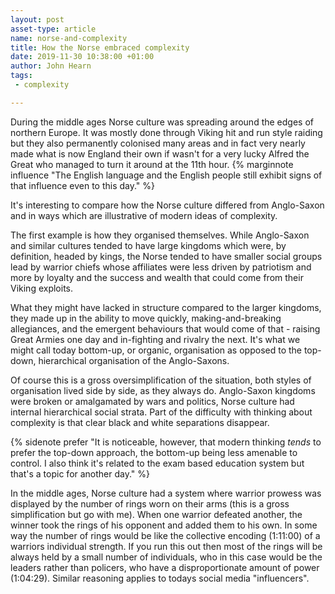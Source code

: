 ```yaml
---
layout: post
asset-type: article
name: norse-and-complexity
title: How the Norse embraced complexity
date: 2019-11-30 10:38:00 +01:00
author: John Hearn
tags:
 - complexity

---
```


During the middle ages Norse culture was spreading around the edges of northern Europe. It was mostly done through Viking hit and run style raiding but they also permanently colonised many areas and in fact very nearly made what is now England their own if wasn't for a very lucky Alfred the Great who managed to turn it around at the 11th hour. {% marginnote influence "The English language and the English people still exhibit signs of that influence even to this day." %}

It's interesting to compare how the Norse culture differed from Anglo-Saxon and in ways which are illustrative of modern ideas of complexity.

The first example is how they organised themselves. While Anglo-Saxon and similar cultures tended to have large kingdoms which were, by definition, headed by kings, the Norse tended to have smaller social groups lead by warrior chiefs whose affiliates were less driven by patriotism and more by loyalty and the success and wealth that could come from their Viking exploits.

What they might have lacked in structure compared to the larger kingdoms, they made up in the ability to move quickly, making-and-breaking allegiances, and the emergent behaviours that would come of that - raising Great Armies one day and in-fighting and rivalry the next. It's what we might call today bottom-up, or organic, organisation as opposed to the top-down, hierarchical organisation of the Anglo-Saxons.

Of course this is a gross oversimplification of the situation, both styles of organisation lived side by side, as they always do. Anglo-Saxon kingdoms were broken or amalgamated by wars and politics, Norse culture had internal hierarchical social strata. Part of the difficulty with thinking about complexity is that clear black and white separations disappear.

{% sidenote prefer "It is noticeable, however, that modern thinking *tends* to prefer the top-down approach, the bottom-up being less amenable to control. I also think it's related to the exam based education system but that's a topic for another day." %}

In the middle ages, Norse culture had a system where warrior prowess was displayed by the number of rings worn on their arms (this is a gross simplification but go with me). When one warrior defeated another, the winner took the rings of his opponent and added them to his own. In some way the number of rings would be like the collective encoding (1:11:00) of a warriors individual strength. If you run this out then most of the rings will be always held by a small number of individuals, who in this case would be the leaders rather than policers, who have a disproportionate amount of power (1:04:29).
Similar reasoning applies to todays social media "influencers".